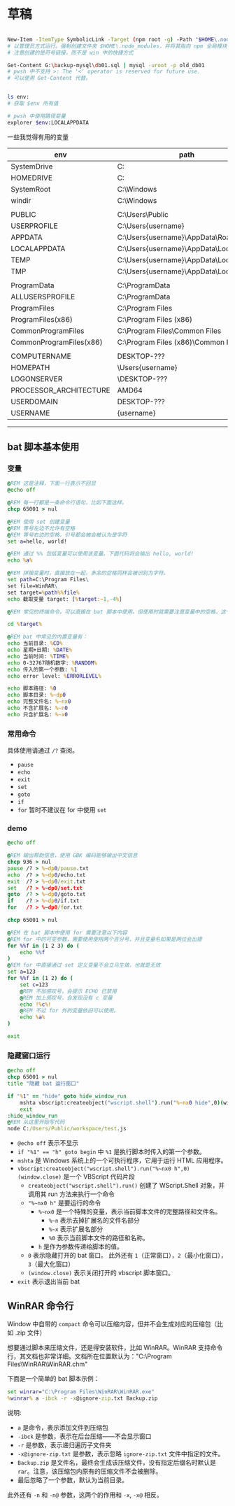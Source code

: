 <!-- cSpell:ignore mshta vbscript wscript ibck -->
# 草稿

```sh

New-Item -ItemType SymbolicLink -Target (npm root -g) -Path "$HOME\.node_modules" -Force
# 以管理员方式运行。强制创建文件夹 $HOME\.node_modules，并将其指向 npm 全局模块中。
# 注意创建的是符号链接，而不是 win 中的快捷方式

Get-Content G:\backup-mysql\db01.sql | mysql -uroot -p old_db01
# pwsh 中不支持 >: The '<' operator is reserved for future use.
# 可以使用 Get-Content 代替。


ls env:
# 获取 $env 所有值

# pwsh 中使用路径变量
explorer $env:LOCALAPPDATA
```

一些我觉得有用的变量

| env                     | path                                   |
|-------------------------|----------------------------------------|
| SystemDrive             | C:                                     |
| HOMEDRIVE               | C:                                     |
| SystemRoot              | C:\Windows                             |
| windir                  | C:\Windows                             |
|                         |                                        |
| PUBLIC                  | C:\Users\Public                        |
| USERPROFILE             | C:\Users\{username}                    |
| APPDATA                 | C:\Users\{username}\AppData\Roaming    |
| LOCALAPPDATA            | C:\Users\{username}\AppData\Local      |
| TEMP                    | C:\Users\{username}\AppData\Local\Temp |
| TMP                     | C:\Users\{username}\AppData\Local\Temp |
|                         |                                        |
| ProgramData             | C:\ProgramData                         |
| ALLUSERSPROFILE         | C:\ProgramData                         |
| ProgramFiles            | C:\Program Files                       |
| ProgramFiles(x86)       | C:\Program Files (x86)                 |
| CommonProgramFiles      | C:\Program Files\Common Files          |
| CommonProgramFiles(x86) | C:\Program Files (x86)\Common Files    |
|                         |                                        |
| COMPUTERNAME            | DESKTOP-???                            |
| HOMEPATH                | \Users\{username}                      |
| LOGONSERVER             | \\DESKTOP-???                          |
| PROCESSOR_ARCHITECTURE  | AMD64                                  |
| USERDOMAIN              | DESKTOP-???                            |
| USERNAME                | {username}                             |

---

## bat 脚本基本使用

### 变量

```bat
@REM 这是注释，下面一行表示不回显
@echo off

@REM 每一行都是一条命令行语句，比如下面这样。
chcp 65001 > nul

@REM 使用 set 创建变量
@REM 等号左边不允许有空格
@REM 等号右边的空格，引号都会被会被认为是字符
set a=hello, world!

@REM 通过 %% 包括变量可以使用该变量。下面代码将会输出 hello, world!
echo %a%

@REM 拼接变量时，直接放在一起，多余的空格同样会被识别为字符。
set path=C:\Program Files\
set file=WinRAR\
set target=%path%%file%
echo 截取变量 target: [%target:~1,-4%]

@REM 常见的终端命令，可以直接在 bat 脚本中使用。但使用时就需要注意变量中的空格，这个时候就可以通过引号包括起来。

cd %target%

@REM bat 中常见的内置变量有：
echo 当前目录: %CD%
echo 星期+日期: %DATE%
echo 当前时间: %TIME%
echo 0-32767随机数字: %RANDOM%
echo 传入的第一个参数: %1
echo error level: %ERRORLEVEL%

echo 脚本路径: %0
echo 脚本目录: %~dp0
echo 完整文件名: %~nx0
echo 不含扩展名: %~n0
echo 只含扩展名: %~x0
```

### 常用命令

具体使用请通过 `/?` 查阅。

- `pause`
- `echo`
- `exit`
- `set`
- `goto`
- `if`
- `for` 暂时不建议在 for 中使用 `set`

### demo

```bat
@echo off

@REM 输出帮助信息，使用 GBK 编码能够输出中文信息
chcp 936 > nul
pause /? > %~dp0/pause.txt
echo  /? > %~dp0/echo.txt
exit  /? > %~dp0/exit.txt
set   /? > %~dp0/set.txt
goto  /? > %~dp0/goto.txt
if    /? > %~dp0/if.txt
for   /? > %~dp0/for.txt

chcp 65001 > nul

@REM 在 bat 脚本中使用 for 需要注意以下内容
@REM for 中的可变参数，需要使用使用两个百分号，并且变量名如果是两位会出错
for %%f in (1 2 3) do (
    echo %%f
)
@REM for 中直接通过 set 定义变量不会立马生效，也就是无效
set a=123
for %%f in (1 2) do (
    set c=123
    @REM 不加感叹号，会提示 ECHO 已禁用
    @REM 加上感叹号，会发现没有 c 变量
    echo !%c%!
    @REM 不过 for 外的变量依旧可以使用。
    echo %a%
)

exit
```

### 隐藏窗口运行

```bat
@echo off
chcp 65001 > nul
title "隐藏 bat 运行窗口"

if "%1" == "hide" goto hide_window_run
    mshta vbscript:createobject("wscript.shell").run("%~nx0 hide",0)(window.close)
    exit
:hide_window_run
@REM 从这里开始写代码
node C:/Users/Public/workspace/test.js
```

- `@echo off` 表示不显示
- `if "%1" == "h" goto begin` 中 `%1` 是执行脚本时传入的第一个参数。
- `mshta` 是 Windows 系统上的一个可执行程序，它用于运行 HTML 应用程序。
- `vbscript:createobject("wscript.shell").run("%~nx0 h",0)(window.close)` 是一个 VBScript 代码片段
    - `createobject("wscript.shell").run()` 创建了 WScript.Shell 对象，并调用其 run 方法来执行一个命令
    - `"%~nx0 h"` 是要运行的命令
        - `%~nx0` 是一个特殊的变量，表示当前脚本文件的完整路径和文件名。
            - `%~n` 表示去掉扩展名的文件名部分
            - `%~x` 表示扩展名部分
            - `%0`  表示当前脚本文件的路径和名称。
        - `h` 是作为参数传递给脚本的值。
    - `0` 表示隐藏打开的 bat 窗口。 此外还有 `1`（正常窗口），`2`（最小化窗口），`3`（最大化窗口）
    - `(window.close)` 表示关闭打开的 vbscript 脚本窗口。
- `exit` 表示退出当前 bat

## WinRAR 命令行

Window 中自带的 `compact` 命令可以压缩内容，但并不会生成对应的压缩包（比如 .zip 文件）

想要通过脚本来压缩文件，还是得安装软件，比如 WinRAR。WinRAR 支持命令行，其文档也非常详细。文档所在位置默认为："C:\Program Files\WinRAR\WinRAR.chm"

下面是一个简单的 bat 脚本示例：

```bat
set winrar="C:\Program Files\WinRAR\WinRAR.exe"
%winrar% a -ibck -r -x@ignore-zip.txt Backup.zip
```

说明:

- `a` 是命令，表示添加文件到压缩包
- `-ibck` 是参数，表示在后台压缩——不会显示窗口
- `-r` 是参数，表示递归遍历子文件夹
- `-x@ignore-zip.txt` 是参数，表示忽略 `ignore-zip.txt` 文件中指定的文件。
- `Backup.zip` 是文件名，最终会生成该压缩文件，没有指定后缀名时默认是 `rar`。注意，该压缩包内原有的压缩文件不会被删除。
- 最后忽略了一个参数，默认为当前目录。

此外还有 `-n` 和 `-n@` 参数，这两个的作用和 `-x`, `-x@` 相反。
